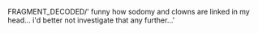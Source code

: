 FRAGMENT_DECODED/'<Joshua> funny how sodomy and clowns are linked in my head... i'd better not investigate that any further...'
